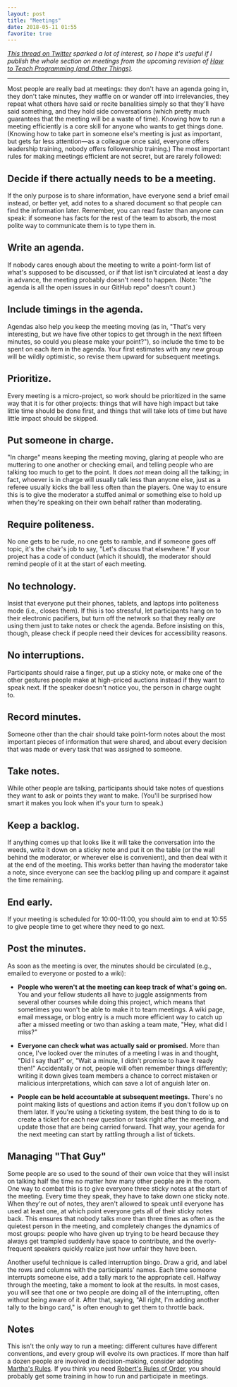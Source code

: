```yaml
---
layout: post
title: "Meetings"
date: 2018-05-11 01:55
favorite: true
---
```


*[This thread on Twitter](https://twitter.com/gvwilson/status/994553693772099589)
sparked a lot of interest, so I hope it's useful if I publish the whole section on meetings
from the upcoming revision of [How to Teach Programming (and Other Things)]({{site.github.url}}/2018/04/28/v3-feedback.html).*

---

Most people are really bad at meetings: they don't have an agenda going in, they
don't take minutes, they waffle on or wander off into irrelevancies, they repeat
what others have said or recite banalities simply so that they'll have said
something, and they hold side conversations (which pretty much guarantees that
the meeting will be a waste of time).  Knowing how to run a meeting efficiently
is a core skill for anyone who wants to get things done. (Knowing how to take
part in someone else's meeting is just as important, but gets far less
attention—as a colleague once said, everyone offers leadership training, nobody
offers followership training.) The most important rules for making meetings
efficient are not secret, but are rarely followed:

## Decide if there actually needs to be a meeting.

If the only purpose is to share information, have everyone send a brief email
instead, or better yet, add notes to a shared document so that people can find
the information later. Remember, you can read faster than anyone can speak: if
someone has facts for the rest of the team to absorb, the most polite way to
communicate them is to type them in.

## Write an agenda.

If nobody cares enough about the meeting to write a point-form list of what's
supposed to be discussed, or if that list isn't circulated at least a day in
advance, the meeting probably doesn't need to happen.  (Note: "the agenda is all
the open issues in our GitHub repo" doesn't count.)

## Include timings in the agenda.

Agendas also help you keep the meeting moving (as in, "That's very interesting,
but we have five other topics to get through in the next fifteen minutes, so
could you please make your point?"), so include the time to be spent on each
item in the agenda.  Your first estimates with any new group will be wildly
optimistic, so revise them upward for subsequent meetings.

## Prioritize.

Every meeting is a micro-project, so work should be prioritized in the same way
that it is for other projects: things that will have high impact but take little
time should be done first, and things that will take lots of time but have
little impact should be skipped.

## Put someone in charge.

"In charge" means keeping the meeting moving, glaring at people who are
muttering to one another or checking email, and telling people who are talking
too much to get to the point.  It does *not* mean doing all the talking; in
fact, whoever is in charge will usually talk less than anyone else, just as a
referee usually kicks the ball less often than the players.  One way to ensure
this is to give the moderator a stuffed animal or something else to hold up when
they're speaking on their own behalf rather than moderating.

## Require politeness.

No one gets to be rude, no one gets to ramble, and if someone goes off topic,
it's the chair's job to say, "Let's discuss that elsewhere."  If your project
has a code of conduct (which it should), the moderator should remind people of
it at the start of each meeting.

## No technology.

Insist that everyone put their phones, tablets, and laptops into politeness mode
(i.e., closes them).  If this is too stressful, let participants hang on to
their electronic pacifiers, but turn off the network so that they really *are*
using them just to take notes or check the agenda.  Before insisting on this,
though, please check if people need their devices for accessibility reasons.

## No interruptions.

Participants should raise a finger, put up a sticky note, or make one of the
other gestures people make at high-priced auctions instead if they want to speak
next.  If the speaker doesn't notice you, the person in charge ought to.

## Record minutes.

Someone other than the chair should take point-form notes about the most
important pieces of information that were shared, and about every decision that
was made or every task that was assigned to someone.

## Take notes.

While other people are talking, participants should take notes of questions they
want to ask or points they want to make.  (You'll be surprised how smart it
makes you look when it's your turn to speak.)

## Keep a backlog.

If anything comes up that looks like it will take the conversation into the
weeds, write it down on a sticky note and put it on the table (or the wall
behind the moderator, or wherever else is convenient), and then deal with it at
the end of the meeting.  This works better than having the moderator take a
note, since everyone can see the backlog piling up and compare it against the
time remaining.

## End early.

If your meeting is scheduled for 10:00-11:00, you should aim to end at 10:55 to
give people time to get where they need to go next.

## Post the minutes.

As soon as the meeting is over, the minutes should be circulated (e.g., emailed
to everyone or posted to a wiki):

- **People who weren't at the meeting can keep track of what's going on.** You
  and your fellow students all have to juggle assignments from several other
  courses while doing this project, which means that sometimes you won't be able
  to make it to team meetings.  A wiki page, email message, or blog entry is a
  much more efficient way to catch up after a missed meeting or two than asking
  a team mate, "Hey, what did I miss?"

- **Everyone can check what was actually said or promised.** More than once,
  I've looked over the minutes of a meeting I was in and thought, "Did I say
  that?" or, "Wait a minute, I didn't promise to have it ready then!"
  Accidentally or not, people will often remember things differently; writing it
  down gives team members a chance to correct mistaken or malicious
  interpretations, which can save a lot of anguish later on.

- **People can be held accountable at subsequent meetings.** There's no point
  making lists of questions and action items if you don't follow up on them
  later.  If you're using a ticketing system, the best thing to do is to create
  a ticket for each new question or task right after the meeting, and update
  those that are being carried forward.  That way, your agenda for the next
  meeting can start by rattling through a list of tickets.

## Managing "That Guy"

Some people are so used to the sound of their own voice that they will insist on
talking half the time no matter how many other people are in the room. One way
to combat this is to give everyone three sticky notes at the start of the
meeting. Every time they speak, they have to take down one sticky note. When
they're out of notes, they aren't allowed to speak until everyone has used at
least one, at which point everyone gets all of their sticky notes back. This
ensures that nobody talks more than three times as often as the quietest person
in the meeting, and completely changes the dynamics of most groups: people who
have given up trying to be heard because they always get trampled suddenly have
space to contribute, and the overly-frequent speakers quickly realize just how
unfair they have been.

Another useful technique is called interruption bingo. Draw a grid, and label
the rows and columns with the participants' names. Each time someone interrupts
someone else, add a tally mark to the appropriate cell. Halfway through the
meeting, take a moment to look at the results.  In most cases, you will see that
one or two people are doing all of the interrupting, often without being aware
of it. After that, saying, "All right, I'm adding another tally to the bingo
card," is often enough to get them to throttle back.

## Notes

This isn't the only way to run a meeting: different cultures have different
conventions, and every group will evolve its own practices.  If more than half a
dozen people are involved in decision-making, consider adopting [Martha's
Rules]({{site.github.url}}/2019/06/13/marthas-rules.html).  If you think you
need [Robert's Rules of Order](https://en.wikipedia.org/wiki/Robert%27s_Rules_of_Order),
you should probably get some training in how to run and participate in meetings.
